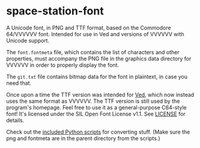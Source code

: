 # space-station-font
A Unicode font, in PNG and TTF format, based on the Commodore 64/VVVVVV font. Intended for use in Ved and versions of VVVVVV with Unicode support.

The `font.fontmeta` file, which contains the list of characters and other properties, must accompany the PNG file in the graphics data directory for VVVVVV in order to properly display the font.

The `git.txt` file contains bitmap data for the font in plaintext, in case you need that.

Once upon a time the TTF version was intended for [Ved](https://tolp.nl/ved), which now instead uses the same format as VVVVVV. The TTF version is still used by the program's homepage. Feel free to use it as a general-purpose C64-style font! It's licensed under the SIL Open Font License v1.1. See [LICENSE](LICENSE) for details.

Check out the [included Python scripts](/scripts) for converting stuff. (Make sure the png and fontmeta are in the parent directory from the scripts.)
